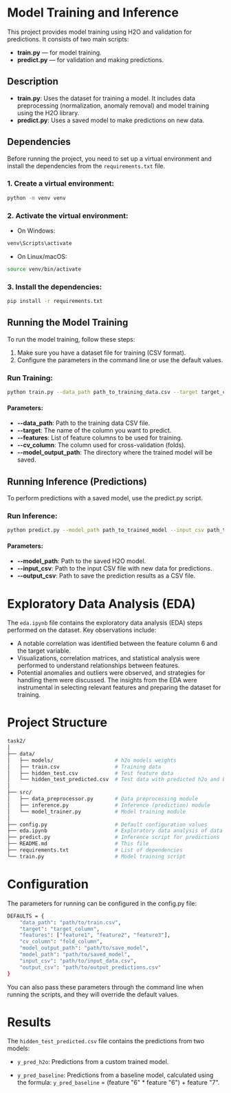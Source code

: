 # Model Training and Inference

This project provides model training using H2O and validation for predictions. It consists of two main scripts:
- **train.py** — for model training.
- **predict.py** — for validation and making predictions.

## Description

- **train.py**: Uses the dataset for training a model. It includes data preprocessing (normalization, anomaly removal) and model training using the H2O library.
- **predict.py**: Uses a saved model to make predictions on new data.

## Dependencies

Before running the project, you need to set up a virtual environment and install the dependencies from the `requirements.txt` file.

### 1. Create a virtual environment:

```bash
python -m venv venv
```

### 2. Activate the virtual environment:
- On Windows:

```bash
venv\Scripts\activate
```
- On Linux/macOS:

```bash
source venv/bin/activate
```

### 3. Install the dependencies:
```bash
pip install -r requirements.txt
```

## Running the Model Training

To run the model training, follow these steps:

1. Make sure you have a dataset file for training (CSV format).
2. Configure the parameters in the command line or use the default values.

### Run Training:

```bash
python train.py --data_path path_to_training_data.csv --target target_column --features feature1 feature2 --cv_column fold_column --model_output_path path_to_save_model
```

#### Parameters:

- **--data_path**: Path to the training data CSV file.
- **--target**: The name of the column you want to predict.
- **--features**: List of feature columns to be used for training.
- **--cv_column**: The column used for cross-validation (folds).
- **--model_output_path**: The directory where the trained model will be saved.


## Running Inference (Predictions)
To perform predictions with a saved model, use the predict.py script.

### Run Inference:

```bash
python predict.py --model_path path_to_trained_model --input_csv path_to_input_data.csv --output_csv path_to_save_predictions.csv
```

#### Parameters:

- **--model_path**: Path to the saved H2O model.
- **--input_csv**: Path to the input CSV file with new data for predictions.
- **--output_csv**: Path to save the prediction results as a CSV file.

# Exploratory Data Analysis (EDA)
The `eda.ipynb` file contains the exploratory data analysis (EDA) steps performed on the dataset. Key observations include:

- A notable correlation was identified between the feature column 6 and the target variable.
- Visualizations, correlation matrices, and statistical analysis were performed to understand relationships between features.
- Potential anomalies and outliers were observed, and strategies for handling them were discussed.
The insights from the EDA were instrumental in selecting relevant features and preparing the dataset for training.


# Project Structure

```bash
task2/
│
├── data/
│   ├── models/                    # h2o models weights
│   ├── train.csv                  # Training data
│   ├── hidden_test.csv            # Test feature data
│   └── hidden_test_predicted.csv  # Test data with predicted h2o and base y
│
├── src/
│   ├── data_preprocessor.py       # Data preprocessing module
│   ├── inference.py               # Inference (prediction) module
│   └── model_trainer.py           # Model training module
│
├── config.py                      # Default configuration values
├── eda.ipynb                      # Exploratory data analysis of data
├── predict.py                     # Inference script for predictions
├── README.md                      # This file
├── requirements.txt               # List of dependencies
└── train.py                       # Model training script
```

# Configuration
The parameters for running can be configured in the config.py file:
```bash
DEFAULTS = {
    "data_path": "path/to/train.csv",
    "target": "target_column",
    "features": ["feature1", "feature2", "feature3"],
    "cv_column": "fold_column",
    "model_output_path": "path/to/save_model",
    "model_path": "path/to/saved_model",
    "input_csv": "path/to/input_data.csv",
    "output_csv": "path/to/output_predictions.csv"
}
```

You can also pass these parameters through the command line when running the scripts, and they will override the default values.

# Results

The `hidden_test_predicted.csv` file contains the predictions from two models:

- `y_pred_h2o`: Predictions from a custom trained model.

- `y_pred_baseline`: Predictions from a baseline model, calculated using the formula:
`y_pred_baseline` = (feature "6" * feature "6") + feature "7".
